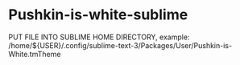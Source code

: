# Pushkin-is-white-sublime

PUT FILE INTO SUBLIME HOME DIRECTORY,
example: /home/${USER}/.config/sublime-text-3/Packages/User/Pushkin-is-White.tmTheme
